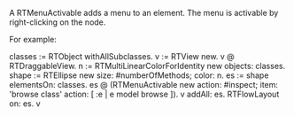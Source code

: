 A RTMenuActivable adds a menu to an element. The menu is activable by right-clicking on the node.

For example:

classes := RTObject withAllSubclasses.
v := RTView new.
v @ RTDraggableView.
n := RTMultiLinearColorForIdentity new objects: classes.
shape := RTEllipse new size: #numberOfMethods; color: n.
es := shape elementsOn: classes.
es @ (RTMenuActivable new action: #inspect; item: 'browse class' action: [ :e | e model browse ]).
v addAll: es.
RTFlowLayout on: es.
v

